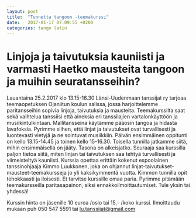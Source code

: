 ```yaml
---
layout: post
title:  "Tunnetta tangoon -teemakurssi"
date:   2017-01-17 07:09:55 +0200
categories: tango latin
---
```

# Linjoja ja taivutuksia kauniisti ja varmasti Haetko mausteita tangoon ja muihin seuratansseihin?

Lauantaina 25.2.2017 klo 13.15-16.30 Länsi-Uudenmaan tanssijat ry tarjoaa teemaopetuksen Ojaniitun koulun salissa, jossa harjoittelemme paritansseihin sopivia linjoja, taivutuksia ja mausteita. Teemakurssilta saat sekä vaihtelua tanssiisi että aineksia eri tanssilajien vartalonkäyttöön ja musiikintulkintaan. Mallitansseina käytämme pääosin tangoa ja hidasta lavafoksia. Pyrimme siihen, että linjat ja taivutukset ovat turvallisesti ja luontevasti vietyjä ja ne sointuvat musiikkiin.
 Päivän ensimmäinen oppitunti on kello 13.15-14.45 ja toinen kello 15-16.30. Toisella tunnilla jatkamme siitä, mihin ensimmäisellä on jääty. Tasona on alkeisjatko. Seuraaja saa kurssilla paljon tietoa siitä, miten linjan tai taivutuksen saa tehtyä turvallisesti ja viimeisteltyä kauniisti. Kurssia opettaa erittäin kokenut espoolainen tanssinohjaaja Kimmo Luukkonen, joka on ohjannut linjat-taivutukset-mausteet-teemakursseja jo yli kaksikymmentä vuotta. Kimmon tunnilla opit tehokkaasti ja iloisesti.
Et tarvitse kurssille omaa paria. Pyrimme pitämään teemakursseilla paritasapainon, siksi ennakkoilmoittautumiset. Tule yksin tai yhdessä!

Kurssin hinta on jäsenille 10 euroa /osio tai 15,- /koko kurssi.  Ilmoittaudu mukaan puh 050 547 5591 tai lu.tanssijat@gmail.com
